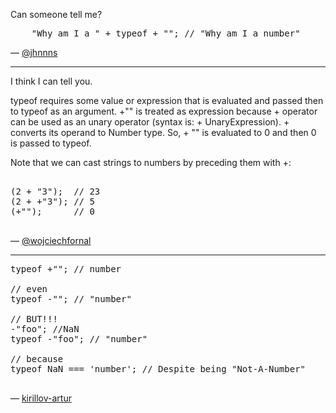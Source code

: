 Can someone tell me?

<pre lang="javascript">
    "Why am I a " + typeof + ""; // "Why am I a number"
</pre>

— [@jhnnns][1]

***

I think I can tell you.

typeof requires some value or expression that is evaluated and passed then to typeof as an argument. +"" is treated as expression because + operator
can be used as an unary operator (syntax is: + UnaryExpression). + converts its operand to Number type. So, + "" is evaluated to 0 and then 0 is passed to typeof.

Note that we can cast strings to numbers by preceding them with +:

<pre lang="javascript">

(2 + "3");  // 23
(2 + +"3"); // 5
(+"");      // 0

</pre>

— [@wojciechfornal][2]



***

<pre lang="javascript">
typeof +""; // number

// even
typeof -""; // "number"

// BUT!!!
-"foo"; //NaN
typeof -"foo"; // "number"

// because
typeof NaN === 'number'; // Despite being "Not-A-Number"

</pre>

— [kirillov-artur][3]

[1]:https://twitter.com/jhnnns
[2]:https://twitter.com/wojciechfornal
[3]:https://github.com/kirillov-artur
